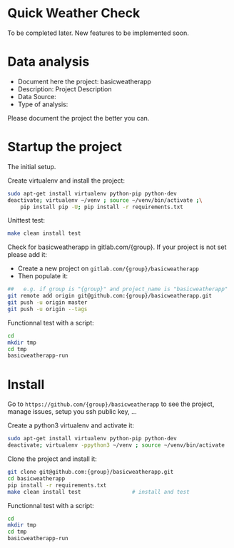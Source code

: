 # Quick Weather Check

To be completed later. New features to be implemented soon.

# Data analysis
- Document here the project: basicweatherapp
- Description: Project Description
- Data Source:
- Type of analysis:

Please document the project the better you can.

# Startup the project

The initial setup.

Create virtualenv and install the project:
```bash
sudo apt-get install virtualenv python-pip python-dev
deactivate; virtualenv ~/venv ; source ~/venv/bin/activate ;\
    pip install pip -U; pip install -r requirements.txt
```

Unittest test:
```bash
make clean install test
```

Check for basicweatherapp in gitlab.com/{group}.
If your project is not set please add it:

- Create a new project on `gitlab.com/{group}/basicweatherapp`
- Then populate it:

```bash
##   e.g. if group is "{group}" and project_name is "basicweatherapp"
git remote add origin git@github.com:{group}/basicweatherapp.git
git push -u origin master
git push -u origin --tags
```

Functionnal test with a script:

```bash
cd
mkdir tmp
cd tmp
basicweatherapp-run
```

# Install

Go to `https://github.com/{group}/basicweatherapp` to see the project, manage issues,
setup you ssh public key, ...

Create a python3 virtualenv and activate it:

```bash
sudo apt-get install virtualenv python-pip python-dev
deactivate; virtualenv -ppython3 ~/venv ; source ~/venv/bin/activate
```

Clone the project and install it:

```bash
git clone git@github.com:{group}/basicweatherapp.git
cd basicweatherapp
pip install -r requirements.txt
make clean install test                # install and test
```
Functionnal test with a script:

```bash
cd
mkdir tmp
cd tmp
basicweatherapp-run
```
